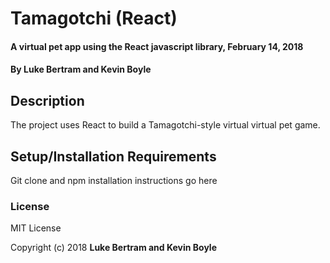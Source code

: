 # Tamagotchi (React)

#### A virtual pet app using the React javascript library, February 14, 2018

#### By **Luke Bertram and Kevin Boyle**

## Description

The project uses React to build a Tamagotchi-style virtual virtual pet game.

## Setup/Installation Requirements

Git clone and npm installation instructions go here

### License

MIT License

Copyright (c) 2018 **Luke Bertram and Kevin Boyle**
